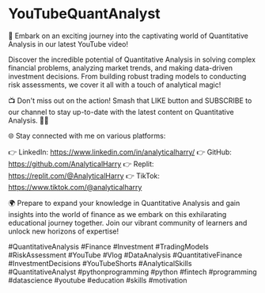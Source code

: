 # YouTubeQuantAnalyst

🔬 Embark on an exciting journey into the captivating world of Quantitative Analysis in our latest YouTube video!

Discover the incredible potential of Quantitative Analysis in solving complex financial problems, analyzing market trends, and making data-driven investment decisions. 
From building robust trading models to conducting risk assessments, we cover it all with a touch of analytical magic!

📺 Don't miss out on the action! Smash that LIKE button and SUBSCRIBE to our channel to stay up-to-date with the latest content on Quantitative Analysis. 🚀🔔

🌐 Stay connected with me on various platforms:

👉 LinkedIn: https://www.linkedin.com/in/analyticalharry/
👉 GitHub: https://github.com/AnalyticalHarry
👉 Replit: https://replit.com/@AnalyticalHarry
👉 TikTok: https://www.tiktok.com/@analyticalharry

🌍 Prepare to expand your knowledge in Quantitative Analysis and gain insights into the world of finance as we embark on this exhilarating educational journey together. 
Join our vibrant community of learners and unlock new horizons of expertise!

#QuantitativeAnalysis #Finance #Investment #TradingModels #RiskAssessment 
#YouTube #Vlog #DataAnalysis #QuantitativeFinance #InvestmentDecisions #YouTubeShorts
#AnalyticalSkills #QuantitativeAnalyst #pythonprogramming #python #fintech #programming 
#datascience #youtube  #education #skills #motivation
